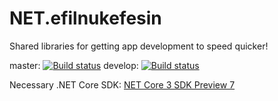 # NET.efilnukefesin
Shared libraries for getting app development to speed quicker!

master: [![Build status](https://ci.appveyor.com/api/projects/status/m634d4wcebyh90ys/branch/master?svg=true)](https://ci.appveyor.com/project/efilnukefesin/permissionserver)
develop: [![Build status](https://ci.appveyor.com/api/projects/status/m634d4wcebyh90ys/branch/develop?svg=true)](https://ci.appveyor.com/project/efilnukefesin/permissionserver)

Necessary .NET Core SDK: [NET Core 3 SDK Preview 7](<https://dotnet.microsoft.com/download/dotnet-core/3.0>)
